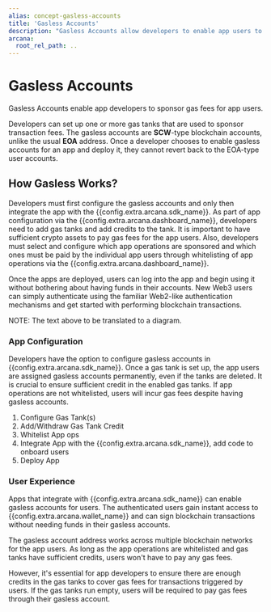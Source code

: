 ```yaml
---
alias: concept-gasless-accounts
title: 'Gasless Accounts'
description: "Gasless Accounts allow developers to enable app users to use the app without paying any gas fees for blockchain transactions. The gas fees are paid by the sponsors through the gas tanks set up for the app."
arcana:
  root_rel_path: ..
---
```


# Gasless Accounts

Gasless Accounts enable app developers to sponsor gas fees for app users. 

Developers can set up one or more gas tanks that are used to sponsor transaction fees. The gasless accounts are **SCW**-type blockchain accounts, unlike the usual **EOA** address. Once a developer chooses to enable gasless accounts for an app and deploy it, they cannot revert back to the EOA-type user accounts.

## How Gasless Works?

Developers must first configure the gasless accounts and only then integrate the app with the {{config.extra.arcana.sdk_name}}. As part of app configuration via the {{config.extra.arcana.dashboard_name}}, developers need to add gas tanks and add credits to the tank. It is important to have sufficient crypto assets to pay gas fees for the app users. Also, developers must select and configure which app operations are sponsored and which ones must be paid by the individual app users through whitelisting of app operations via the {{config.extra.arcana.dashboard_name}}.

Once the apps are deployed, users can log into the app and begin using it without bothering about having funds in their accounts. New Web3 users can simply authenticate using the familiar Web2-like authentication mechanisms and get started with performing blockchain transactions.

NOTE: The text above to be translated to a diagram.

### App Configuration

Developers have the option to configure gasless accounts in {{config.extra.arcana.sdk_name}}. Once a gas tank is set up, the app users are assigned gasless accounts permanently, even if the tanks are deleted. It is crucial to ensure sufficient credit in the enabled gas tanks. If app operations are not whitelisted, users will incur gas fees despite having gasless accounts.

1. Configure Gas Tank(s)
2. Add/Withdraw Gas Tank Credit
3. Whitelist App ops
4. Integrate App with the {{config.extra.arcana.sdk_name}}, add code to onboard users
5. Deploy App

### User Experience

Apps that integrate with {{config.extra.arcana.sdk_name}} can enable gasless accounts for users. The authenticated users gain instant access to {{config.extra.arcana.wallet_name}} and can sign blockchain transactions without needing funds in their gasless accounts.

The gasless account address works across multiple blockchain networks for the app users. As long as the app operations are whitelisted and gas tanks have sufficient credits, users won't have to pay any gas fees.

However, it's essential for app developers to ensure there are enough credits in the gas tanks to cover gas fees for transactions triggered by users. If the gas tanks run empty, users will be required to pay gas fees through their gasless account.